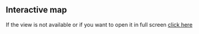 ## Interactive map 

<!-- <img src="https://github.com/TStrada/SmartCity/blob/main/Images/Screen_Map.png" width="60%"> -->

If the view is not available or if you want to open it in full screen [click here](Mappina.html)
